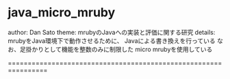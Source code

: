 java_micro_mruby
================================================================

author: 	Dan Sato
theme:	 	mrubyのJavaへの実装と評価に関する研究
details:	mrubyをJava環境下で動作させるために、
			Javaによる書き換えを行っている
			なお、足掛かりとして機能を整数のみに制限した
			micro mrubyを使用している

================================================================